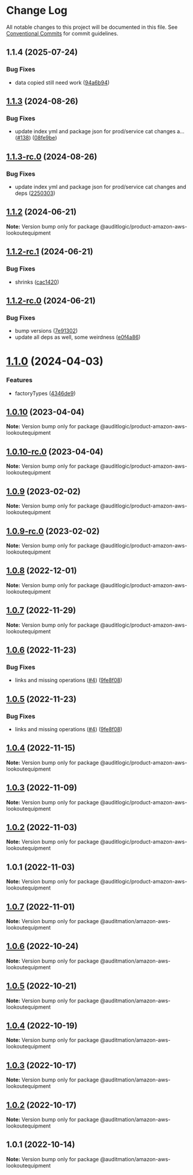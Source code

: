 # Change Log

All notable changes to this project will be documented in this file.
See [Conventional Commits](https://conventionalcommits.org) for commit guidelines.

## 1.1.4 (2025-07-24)


### Bug Fixes

* data copied still need work ([94a6b94](https://github.com/zerobias-org/product/commit/94a6b942fb0516367548599d739529536132755a))





## [1.1.3](https://github.com/auditlogic/product/compare/@auditlogic/product-amazon-aws-lookoutequipment@1.1.2...@auditlogic/product-amazon-aws-lookoutequipment@1.1.3) (2024-08-26)


### Bug Fixes

* update index yml and package json for prod/service cat changes a… ([#138](https://github.com/auditlogic/product/issues/138)) ([08fe9be](https://github.com/auditlogic/product/commit/08fe9beb1c8457462a19bc69caa02e6212d97e1a))





## [1.1.3-rc.0](https://github.com/auditlogic/product/compare/@auditlogic/product-amazon-aws-lookoutequipment@1.1.2...@auditlogic/product-amazon-aws-lookoutequipment@1.1.3-rc.0) (2024-08-26)


### Bug Fixes

* update index yml and package json for prod/service cat changes and deps ([2250303](https://github.com/auditlogic/product/commit/225030363a363608240135b7ebed386b28f01e4b))





## [1.1.2](https://github.com/auditlogic/product/compare/@auditlogic/product-amazon-aws-lookoutequipment@1.1.2-rc.1...@auditlogic/product-amazon-aws-lookoutequipment@1.1.2) (2024-06-21)

**Note:** Version bump only for package @auditlogic/product-amazon-aws-lookoutequipment





## [1.1.2-rc.1](https://github.com/auditlogic/product/compare/@auditlogic/product-amazon-aws-lookoutequipment@1.1.2-rc.0...@auditlogic/product-amazon-aws-lookoutequipment@1.1.2-rc.1) (2024-06-21)


### Bug Fixes

* shrinks ([cac1420](https://github.com/auditlogic/product/commit/cac14200fefcd8183ab69fe89a47bd3f70f563e9))





## [1.1.2-rc.0](https://github.com/auditlogic/product/compare/@auditlogic/product-amazon-aws-lookoutequipment@1.1.0...@auditlogic/product-amazon-aws-lookoutequipment@1.1.2-rc.0) (2024-06-21)


### Bug Fixes

* bump versions ([7e91302](https://github.com/auditlogic/product/commit/7e913023b8b312150ed7762c32fbbe616be71de5))
* update all deps as well, some weirdness ([e0f4a86](https://github.com/auditlogic/product/commit/e0f4a864714e2d3de6bbf3da014d5312fe53be2f))





# [1.1.0](https://github.com/auditlogic/product/compare/@auditlogic/product-amazon-aws-lookoutequipment@1.0.10...@auditlogic/product-amazon-aws-lookoutequipment@1.1.0) (2024-04-03)


### Features

* factoryTypes ([4346de9](https://github.com/auditlogic/product/commit/4346de92693aee892fccf725338ffc7b80ab182b))





## [1.0.10](https://github.com/auditlogic/product/compare/@auditlogic/product-amazon-aws-lookoutequipment@1.0.9...@auditlogic/product-amazon-aws-lookoutequipment@1.0.10) (2023-04-04)

**Note:** Version bump only for package @auditlogic/product-amazon-aws-lookoutequipment





## [1.0.10-rc.0](https://github.com/auditlogic/product/compare/@auditlogic/product-amazon-aws-lookoutequipment@1.0.9...@auditlogic/product-amazon-aws-lookoutequipment@1.0.10-rc.0) (2023-04-04)

**Note:** Version bump only for package @auditlogic/product-amazon-aws-lookoutequipment





## [1.0.9](https://github.com/auditlogic/product/compare/@auditlogic/product-amazon-aws-lookoutequipment@1.0.8...@auditlogic/product-amazon-aws-lookoutequipment@1.0.9) (2023-02-02)

**Note:** Version bump only for package @auditlogic/product-amazon-aws-lookoutequipment





## [1.0.9-rc.0](https://github.com/auditlogic/product/compare/@auditlogic/product-amazon-aws-lookoutequipment@1.0.8...@auditlogic/product-amazon-aws-lookoutequipment@1.0.9-rc.0) (2023-02-02)

**Note:** Version bump only for package @auditlogic/product-amazon-aws-lookoutequipment





## [1.0.8](https://github.com/auditlogic/product/compare/@auditlogic/product-amazon-aws-lookoutequipment@1.0.7...@auditlogic/product-amazon-aws-lookoutequipment@1.0.8) (2022-12-01)

**Note:** Version bump only for package @auditlogic/product-amazon-aws-lookoutequipment





## [1.0.7](https://github.com/auditlogic/product/compare/@auditlogic/product-amazon-aws-lookoutequipment@1.0.6...@auditlogic/product-amazon-aws-lookoutequipment@1.0.7) (2022-11-29)

**Note:** Version bump only for package @auditlogic/product-amazon-aws-lookoutequipment





## [1.0.6](https://github.com/auditlogic/product/compare/@auditlogic/product-amazon-aws-lookoutequipment@1.0.4...@auditlogic/product-amazon-aws-lookoutequipment@1.0.6) (2022-11-23)


### Bug Fixes

* links and missing operations ([#4](https://github.com/auditlogic/product/issues/4)) ([9fe8f08](https://github.com/auditlogic/product/commit/9fe8f08fe7c57fdb79f991ac35bd6ac2e7dcad38))





## [1.0.5](https://github.com/auditlogic/product/compare/@auditlogic/product-amazon-aws-lookoutequipment@1.0.4...@auditlogic/product-amazon-aws-lookoutequipment@1.0.5) (2022-11-23)


### Bug Fixes

* links and missing operations ([#4](https://github.com/auditlogic/product/issues/4)) ([9fe8f08](https://github.com/auditlogic/product/commit/9fe8f08fe7c57fdb79f991ac35bd6ac2e7dcad38))





## [1.0.4](https://github.com/auditlogic/product/compare/@auditlogic/product-amazon-aws-lookoutequipment@1.0.3...@auditlogic/product-amazon-aws-lookoutequipment@1.0.4) (2022-11-15)

**Note:** Version bump only for package @auditlogic/product-amazon-aws-lookoutequipment





## [1.0.3](https://github.com/auditlogic/product/compare/@auditlogic/product-amazon-aws-lookoutequipment@1.0.2...@auditlogic/product-amazon-aws-lookoutequipment@1.0.3) (2022-11-09)

**Note:** Version bump only for package @auditlogic/product-amazon-aws-lookoutequipment





## [1.0.2](https://github.com/auditlogic/product/compare/@auditlogic/product-amazon-aws-lookoutequipment@1.0.1...@auditlogic/product-amazon-aws-lookoutequipment@1.0.2) (2022-11-03)

**Note:** Version bump only for package @auditlogic/product-amazon-aws-lookoutequipment





## 1.0.1 (2022-11-03)

**Note:** Version bump only for package @auditlogic/product-amazon-aws-lookoutequipment





## [1.0.7](https://github.com/auditmation/store-content/compare/@auditmation/amazon-aws-lookoutequipment@1.0.6...@auditmation/amazon-aws-lookoutequipment@1.0.7) (2022-11-01)

**Note:** Version bump only for package @auditmation/amazon-aws-lookoutequipment





## [1.0.6](https://github.com/auditmation/store-content/compare/@auditmation/amazon-aws-lookoutequipment@1.0.5...@auditmation/amazon-aws-lookoutequipment@1.0.6) (2022-10-24)

**Note:** Version bump only for package @auditmation/amazon-aws-lookoutequipment





## [1.0.5](https://github.com/auditmation/store-content/compare/@auditmation/amazon-aws-lookoutequipment@1.0.4...@auditmation/amazon-aws-lookoutequipment@1.0.5) (2022-10-21)

**Note:** Version bump only for package @auditmation/amazon-aws-lookoutequipment





## [1.0.4](https://github.com/auditmation/store-content/compare/@auditmation/amazon-aws-lookoutequipment@1.0.3...@auditmation/amazon-aws-lookoutequipment@1.0.4) (2022-10-19)

**Note:** Version bump only for package @auditmation/amazon-aws-lookoutequipment





## [1.0.3](https://github.com/auditmation/store-content/compare/@auditmation/amazon-aws-lookoutequipment@1.0.2...@auditmation/amazon-aws-lookoutequipment@1.0.3) (2022-10-17)

**Note:** Version bump only for package @auditmation/amazon-aws-lookoutequipment





## [1.0.2](https://github.com/auditmation/store-content/compare/@auditmation/amazon-aws-lookoutequipment@1.0.1...@auditmation/amazon-aws-lookoutequipment@1.0.2) (2022-10-17)

**Note:** Version bump only for package @auditmation/amazon-aws-lookoutequipment





## 1.0.1 (2022-10-14)

**Note:** Version bump only for package @auditmation/amazon-aws-lookoutequipment
